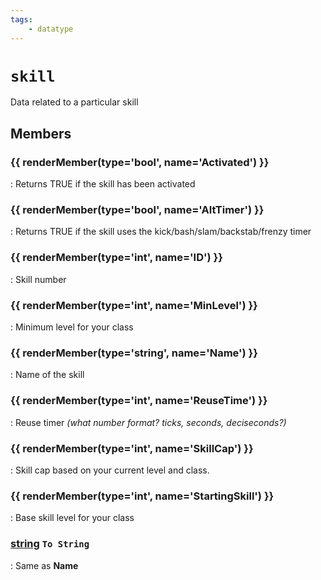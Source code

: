 ```yaml
---
tags:
    - datatype
---
```

# `skill`

Data related to a particular skill

## Members

### {{ renderMember(type='bool', name='Activated') }} 

:   Returns TRUE if the skill has been activated

### {{ renderMember(type='bool', name='AltTimer') }} 

:   Returns TRUE if the skill uses the kick/bash/slam/backstab/frenzy timer

### {{ renderMember(type='int', name='ID') }} 

:   Skill number

### {{ renderMember(type='int', name='MinLevel') }} 

:   Minimum level for your class

### {{ renderMember(type='string', name='Name') }} 

:   Name of the skill

### {{ renderMember(type='int', name='ReuseTime') }} 

:   Reuse timer _(what number format? ticks, seconds, deciseconds?)_

### {{ renderMember(type='int', name='SkillCap') }} 

:   Skill cap based on your current level and class.

### {{ renderMember(type='int', name='StartingSkill') }} 

:   Base skill level for your class

### [string][string] `To String`

:   Same as **Name**

[int]: datatype-int.md
[string]: datatype-string.md
[achievementobj]: datatype-achievementobj.md
[bool]: datatype-bool.md
[time]: datatype-time.md
[achievement]: datatype-achievement.md
[achievementcat]: datatype-achievementcat.md
[altability]: datatype-altability.md
[spell]: ../data-types/datatype-spell.md
[bandolieritem]: #bandolieritem-datatype
[int64]: datatype-int64.md
[timestamp]: datatype-timestamp.md
[float]: datatype-float.md
[buff]: datatype-buff.md
[spawn]: datatype-spawn.md
[auratype]: datatype-auratype.md
[item]: datatype-item.md
[worldlocation]: datatype-worldlocation.md
[ticks]: datatype-ticks.md
[fellowship]: datatype-fellowship.md
[strinrg]: datatype-string.md
[xtarget]: datatype-xtarget.md
[dzmember]: datatype-dzmember.md
[window]: datatype-window.md
[zone]: datatype-zone.md
[fellowshipmember]: datatype-fellowshipmember.md
[class]: datatype-class.md
[heading]: datatype-heading.md
[ground]: datatype-ground.md
[inifile]: datatype-inifile.md
[inifilesection]: datatype-inifilesection.md
[inifilesectionkey]: datatype-inifilesectionkey.md
[double]: datatype-double.md
[invslot]: datatype-invslot.md
[augtype]: datatype-augtype.md
[itemspell]: datatype-itemspell.md
[evolving]: datatype-evolving.md
[keyringitem]: datatype-keyringitem.md
[raidmember]: datatype-raidmember.md
